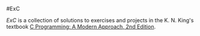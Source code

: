 #ExC

*ExC* is a collection of solutions to exercises and projects in the K. N. King's textbook [C Programming: A Modern Approach, 2nd Edition](http://knking.com/books/c2/index.html).
